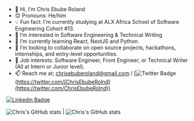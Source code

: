 - 👋 Hi, I’m Chris Ebube Roland
- 😊 Pronouns: He/him
- 💡 Fun fact: I'm currently studying at ALX Africa School of Software Engineering Cohort #13.
- 👀 I’m interested in Software Engineering & Technical Writing
- 🌱 I’m currently learning React, NextJS and Python.
- 💞️ I’m looking to collaborate on open source projects, hackathons, internships, and entry-level opportunities.
- 💼 Job interests: Software Engineer, Front Engineer, or Technical Writer (All at Intern or Junior level).
- 📫 Reach me at;
chrisebuberoland@gmail.com / 
[![Twitter Badge](https://img.shields.io/badge/-@ChrisEbubeRolnd-1ca0f1?style=for-the-badge&logo=twitter&logoColor=white&link=https://twitter.com/ChrisEbubeRolnd)(https://twitter.com/[ChrisEbubeRolnd](https://twitter.com/ChrisEbubeRolnd))

[![Linkedin Badge](https://img.shields.io/badge/-chris-roland-27012b1b9-blue?style=for-the-badge&logo=Linkedin&logoColor=white&link=https://www.linkedin.com/in/chris-roland-27012b1b9)](https://www.linkedin.com/in/chris-roland-27012b1b9)

<img align="center" src="https://github-readme-stats.vercel.app/api?username=ChrisRoland&show_icons=true&include_all_commits=true&hide_border=true" alt="Chris's GitHub stats" /> | <img align="center" src="https://github-readme-stats.vercel.app/api/top-langs/?username=ChrisRoland&langs_count=8&layout=compact&hide_border=true" alt="Chris's GitHub stats" />

<!---
ChrisRoland/ChrisRoland is a ✨ special ✨ repository because its `README.md` (this file) appears on your GitHub profile.
You can click the Preview link to take a look at your changes.
--->
